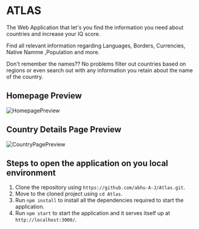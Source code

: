 # ATLAS

The Web Application that let's you find the information you need about countries and increase your IQ score.

Find all relevant information regarding Languages, Borders, Currencies, Native Namme ,Population and more.

Don't remember the names?? No problems filter out countries based on regions or even search out with any information you retain about the name of the country.

## Homepage Preview

![HomepagePreview](https://user-images.githubusercontent.com/49617450/88404165-216cab80-cdeb-11ea-96cd-6ad33753138e.png)

## Country Details Page Preview

![CountryPagePreview](https://user-images.githubusercontent.com/49617450/88404254-45c88800-cdeb-11ea-80fe-c892623fb0eb.png)

## Steps to open the application on you local environment

1. Clone the repository using `https://github.com/abhu-A-J/Atlas.git`.
2. Move to the cloned project using `cd Atlas`.
3. Run `npm install` to install all the dependencies required to start the application.
4. Run `npm start` to start the application and it serves itself up at `http://localhost:3000/`.
